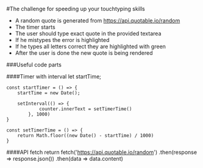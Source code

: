 #The challenge for speeding up your touchtyping skills

- A random quote is generated from https://api.quotable.io/random
- The timer starts
- The user should type exact quote in the provided textarea
- If he mistypes the error is highlighted 
- If he types all letters correct they are highlighted with green
- After the user is done the new quote is being rendered

###Useful code parts

####Timer with interval
    let startTime;

    const startTimer = () => {
        startTime = new Date();
    
        setInterval(() => {
                counter.innerText = setTimerTime()
            }, 1000)
    }

    const setTimerTime = () => {
        return Math.floor((new Date() - startTime) / 1000)
    }

####API fetch
    return fetch('https://api.quotable.io/random')
        .then(response => response.json())
        .then(data => data.content)